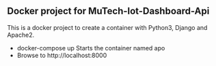 ## Docker project for MuTech-Iot-Dashboard-Api

This is a docker project to create a container with Python3, Django and Apache2.

* docker-compose up
    Starts the container named apo
* Browse to http://localhost:8000


